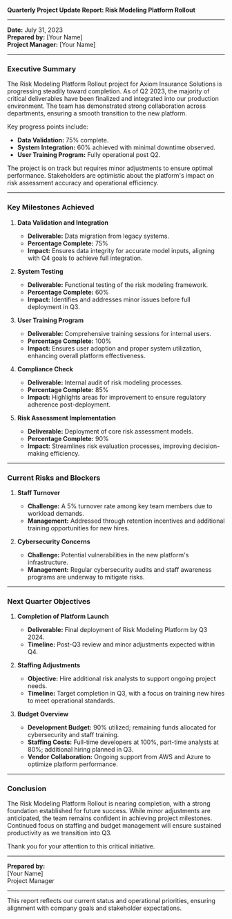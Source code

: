 

**Quarterly Project Update Report: Risk Modeling Platform Rollout**

---

**Date:** July 31, 2023  
**Prepared by:** [Your Name]  
**Project Manager:** [Your Name]

---

### Executive Summary

The Risk Modeling Platform Rollout project for Axiom Insurance Solutions is progressing steadily toward completion. As of Q2 2023, the majority of critical deliverables have been finalized and integrated into our production environment. The team has demonstrated strong collaboration across departments, ensuring a smooth transition to the new platform.

Key progress points include:
- **Data Validation:** 75% complete.
- **System Integration:** 60% achieved with minimal downtime observed.
- **User Training Program:** Fully operational post Q2.

The project is on track but requires minor adjustments to ensure optimal performance. Stakeholders are optimistic about the platform's impact on risk assessment accuracy and operational efficiency.

---

### Key Milestones Achieved

1. **Data Validation and Integration**
   - **Deliverable:** Data migration from legacy systems.
   - **Percentage Complete:** 75%
   - **Impact:** Ensures data integrity for accurate model inputs, aligning with Q4 goals to achieve full integration.

2. **System Testing**
   - **Deliverable:** Functional testing of the risk modeling framework.
   - **Percentage Complete:** 60%
   - **Impact:** Identifies and addresses minor issues before full deployment in Q3.

3. **User Training Program**
   - **Deliverable:** Comprehensive training sessions for internal users.
   - **Percentage Complete:** 100%
   - **Impact:** Ensures user adoption and proper system utilization, enhancing overall platform effectiveness.

4. **Compliance Check**
   - **Deliverable:** Internal audit of risk modeling processes.
   - **Percentage Complete:** 85%
   - **Impact:** Highlights areas for improvement to ensure regulatory adherence post-deployment.

5. **Risk Assessment Implementation**
   - **Deliverable:** Deployment of core risk assessment models.
   - **Percentage Complete:** 90%
   - **Impact:** Streamlines risk evaluation processes, improving decision-making efficiency.

---

### Current Risks and Blockers

1. **Staff Turnover**  
   - **Challenge:** A 5% turnover rate among key team members due to workload demands.
   - **Management:** Addressed through retention incentives and additional training opportunities for new hires.

2. **Cybersecurity Concerns**  
   - **Challenge:** Potential vulnerabilities in the new platform's infrastructure.
   - **Management:** Regular cybersecurity audits and staff awareness programs are underway to mitigate risks.

---

### Next Quarter Objectives

1. **Completion of Platform Launch**
   - **Deliverable:** Final deployment of Risk Modeling Platform by Q3 2024.
   - **Timeline:** Post-Q3 review and minor adjustments expected within Q4.

2. **Staffing Adjustments**
   - **Objective:** Hire additional risk analysts to support ongoing project needs.
   - **Timeline:** Target completion in Q3, with a focus on training new hires to meet operational standards.

3. **Budget Overview**
   - **Development Budget:** 90% utilized; remaining funds allocated for cybersecurity and staff training.
   - **Staffing Costs:** Full-time developers at 100%, part-time analysts at 80%; additional hiring planned in Q3.
   - **Vendor Collaboration:** Ongoing support from AWS and Azure to optimize platform performance.

---

### Conclusion

The Risk Modeling Platform Rollout is nearing completion, with a strong foundation established for future success. While minor adjustments are anticipated, the team remains confident in achieving project milestones. Continued focus on staffing and budget management will ensure sustained productivity as we transition into Q3.

Thank you for your attention to this critical initiative.

---

**Prepared by:**  
[Your Name]  
Project Manager

---

This report reflects our current status and operational priorities, ensuring alignment with company goals and stakeholder expectations.